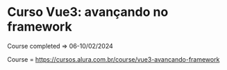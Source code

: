 # Curso Vue3: avançando no framework

Course completed => 06-10/02/2024

Course = https://cursos.alura.com.br/course/vue3-avancando-framework